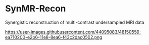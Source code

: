 # SynMR-Recon
Synergistic reconstruction of multi-contrast undersampled MRI data


https://user-images.githubusercontent.com/44095083/48150559-ea710200-e2b6-11e8-8ea6-f43c2dac0502.png
